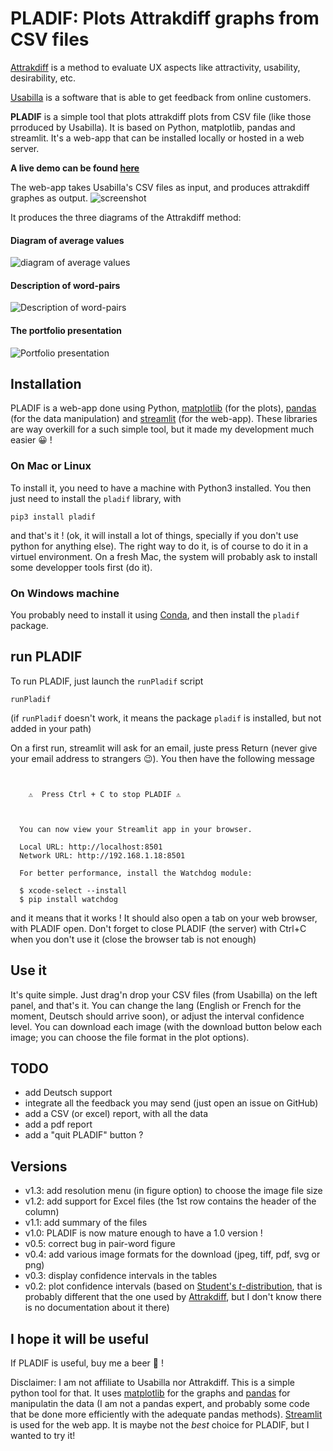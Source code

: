 # PLADIF: Plots Attrakdiff graphs from CSV files

[Attrakdiff](http://www.attrakdiff.de/index-en.html) is a method to evaluate UX aspects like attractivity, usability, desirability, etc.

[Usabilla](https://usabilla.com/) is a software that is able to get feedback from online customers.

**PLADIF** is a simple tool that plots attrakdiff plots from CSV file (like those prroduced by Usabilla). It is based on Python, matplotlib, pandas and streamlit. It's a web-app that can be installed locally or hosted in a web server.

**A live demo can be found [here](https://share.streamlit.io/thilaire/pladif/main/pladif/PLADIF.py)**

The web-app takes Usabilla's CSV files as input, and produces attrakdiff graphes as output.
![screenshot](doc/screenshot.png)

It produces the three diagrams of the Attrakdiff method:
#### Diagram of average values
![diagram of average values](doc/plotAverageValues.jpg)
#### Description of word-pairs
![Description of word-pairs](doc/plotWordPair.jpg)
#### The portfolio presentation
![Portfolio presentation](doc/plotAttrakdiff.jpg)



## Installation
PLADIF is a web-app done using Python, [matplotlib](https://matplotlib.org/) (for the plots), [pandas](https://pandas.pydata.org/) (for the data manipulation) and [streamlit](https://streamlit.io/) (for the web-app). These libraries are way overkill for a such simple tool, but it made my development much easier 😀 !
### On Mac or Linux
To install it, you need to have a machine with Python3 installed. You then just need to install the `pladif` library, with
```
pip3 install pladif
```

and that's it ! (ok, it will install a lot of things, specially if you don't use python for anything else).
The right way to do it, is of course to do it in a virtuel environment.
On a fresh Mac, the system will probably ask to install some developper tools first (do it).

### On Windows machine
You probably need to install it using [Conda](https://docs.conda.io/en/latest/), and then install the `pladif` package.

## run PLADIF
To run PLADIF, just launch the `runPladif` script
```
runPladif
```
(if `runPladif` doesn't work, it means the package `pladif` is installed, but not added in your path)

On a first run, streamlit will ask for an email, juste press Return (never give your email address to strangers 😉). You then have the following message
```


	⚠️  Press Ctrl + C to stop PLADIF ⚠️



  You can now view your Streamlit app in your browser.

  Local URL: http://localhost:8501
  Network URL: http://192.168.1.18:8501

  For better performance, install the Watchdog module:

  $ xcode-select --install
  $ pip install watchdog
```
and it means that it works ! It should also open a tab on your web browser, with PLADIF open. 
Don't forget to close PLADIF (the server) with Ctrl+C when you don't use it (close the browser tab is not enough)

## Use it
It's quite simple. Just drag'n drop your CSV files (from Usabilla) on the left panel, and that's it.
You can change the lang (English or French for the moment, Deutsch should arrive soon), or adjust the interval confidence level.
You can download each image (with the download button below each image; you can choose the file format in the plot options).

## TODO
- add Deutsch support
- integrate all the feedback you may send (just open an issue on GitHub)
- add a CSV (or excel) report, with all the data
- add a pdf report
- add a "quit PLADIF" button ?


## Versions
- v1.3: add resolution menu (in figure option) to choose the image file size
- v1.2: add support for Excel files (the 1st row contains the header of the column)
- v1.1: add summary of the files 
- v1.0: PLADIF is now mature enough to have a 1.0 version !
- v0.5: correct bug in pair-word figure
- v0.4: add various image formats for the download (jpeg, tiff, pdf, svg or png)
- v0.3: display confidence intervals in the tables
- v0.2: plot confidence intervals (based on [Student's *t*-distribution](https://en.wikipedia.org/wiki/Student%27s_t-distribution), that is probably different that the one used by [Attrakdiff](http://www.attrakdif.de), but I don't know there is no documentation about it there)


## I hope it will be useful
If PLADIF is useful, buy me a beer 🍺 !

Disclaimer: I am not affiliate to Usabilla nor Attrakdiff. This is a simple python tool for that. It uses [matplotlib](https://matplotlib.org/) for the graphs and [pandas](https://pandas.pydata.org/) for manipulatin the data (I am not a pandas expert, and probably some code that be done more efficiently with the adequate pandas methods). [Streamlit](https://streamlit.io/) is used for the web app. It is maybe not the *best* choice for PLADIF, but I wanted to try it!
